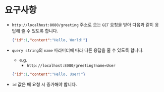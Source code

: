# 요구사항


- `http://localhost:8080/greeting` 주소로 오는 `GET` 요청을 받아 다음과 같이 응답해 줄 수 있도록 합니다.

  ```json
  {"id":1,"content":"Hello, World!"}
  ```

- `query string`의 `name` 파라미터에 따라 다른 응답을 줄 수 있도록 합니다.
 
    - e.g.
      - `http://localhost:8080/greeting?name=User`

  ```json
  {"id":1,"content":"Hello, User!"}
  ```

- `id` 값은 매 요청 시 증가해야 합니다.